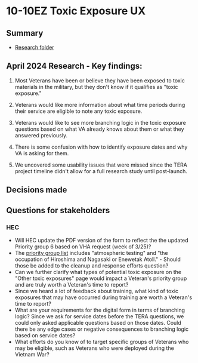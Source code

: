# 10-10EZ Toxic Exposure UX 

## Summary
- [Research folder](https://github.com/department-of-veterans-affairs/va.gov-team/tree/master/products/health-care/application/va-application/research/2024-04-ToxicExposure-UsabilityStudy)
  
## April 2024 Research - Key findings:

1. Most Veterans have been or believe they have been exposed to toxic materials in the military, but they don't know if it qualifies as "toxic exposure."

2. Veterans would like more information about what time periods during their service are eligible to note any toxic exposure.

3. Veterans would like to see more branching logic in the toxic exposure questions based on what VA already knows about them or what they answered previously.

4. There is some confusion with how to identify exposure dates and why VA is asking for them.

5. We uncovered some usability issues that were missed since the TERA project timeline didn't allow for a full research study until post-launch.

## Decisions made

## Questions for stakeholders

### HEC
- Will HEC update the PDF version of the form to reflect the the updated Priority group 6 based on VHA request (week of 3/25)?
- The [priority group list](https://www.va.gov/health-care/eligibility/priority-groups/) includes "atmospheric testing" and "the occupation of Hiroshima and Nagasaki or Enewetak Atoll." - Should those be added to the cleanup and response efforts question?
- Can we further clarify what types of potential toxic exposure on the "Other toxic exposures" page would impact a Veteran's priority group and are truly worth a Veteran's time to report?
- Since we heard a lot of feedback about training, what kind of toxic exposures that may have occurred during training are worth a Veteran's time to report?
- What are your requirements for the digital form in terms of branching logic? Since we ask for service dates before the TERA questions, we could only asked applicable questions based on those dates. Could there be any edge cases or negative consequences to branching logic based on service dates?
- What efforts do you know of to target specific groups of Veterans who may be eligible, such as Veterans who were deployed during the Vietnam War?
